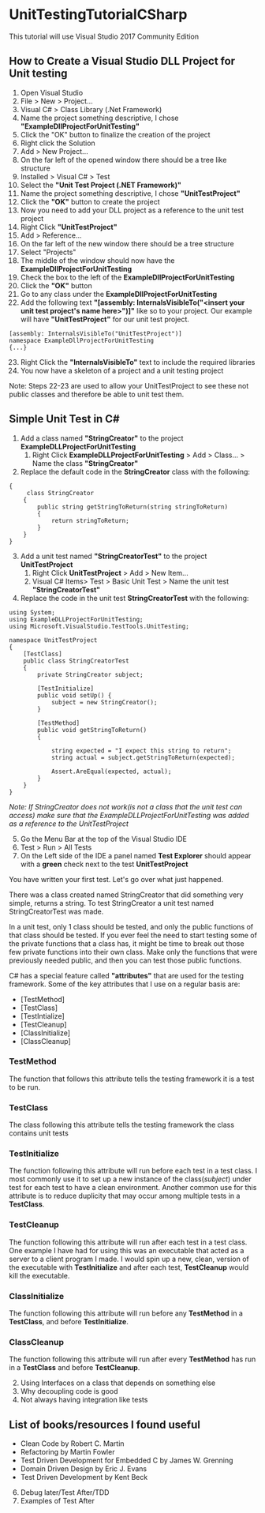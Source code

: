 # UnitTestingTutorialCSharp

This tutorial will use Visual Studio 2017 Community Edition

## How to Create a Visual Studio DLL Project for Unit testing

1. Open Visual Studio
2. File > New > Project...
3. Visual C# > Class Library (.Net Framework)
4. Name the project something descriptive, I chose **"ExampleDllProjectForUnitTesting"**
5. Click the "OK" button to finalize the creation of the project
6. Right click the Solution
7. Add > New Project...
8. On the far left of the opened window there should be a tree like structure
9. Installed > Visual C# > Test
10. Select the **"Unit Test Project (.NET Framework)"**
11. Name the project something descriptive, I chose **"UnitTestProject"**
12. Click the **"OK"** button to create the project
13. Now you need to add your DLL project as a reference to the unit test project
14. Right Click **"UnitTestProject"**
15. Add > Reference...
16. On the far left of the new window there should be a tree structure
17. Select "Projects"
18. The middle of the window should now have the **ExampleDllProjectForUnitTesting**
19. Check the box to the left of the **ExampleDllProjectForUnitTesting**
20. Click the **"OK"** button
21. Go to any class under the **ExampleDllProjectForUnitTesting**
22. Add the following text **"[assembly: InternalsVisibleTo("<insert your unit test project's name here>")]"** like so to your project. Our example will have **"UnitTestProject"** for our unit test project.
```
[assembly: InternalsVisibleTo("UnitTestProject")]
namespace ExampleDllProjectForUnitTesting
{...}
```
23. Right Click the **"InternalsVisibleTo"** text to include the required libraries
24. You now have a skeleton of a project and a unit testing project

Note: Steps 22-23 are used to allow your UnitTestProject to see these not public classes and therefore be able to unit test them.





## Simple Unit Test in C#

1. Add a class named **"StringCreator"** to the project **ExampleDLLProjectForUnitTesting**
    1. Right Click **ExampleDLLProjectForUnitTesting** > Add > Class... > Name the class **"StringCreator"**
2. Replace the default code in the **StringCreator** class with the following:

```namespace ExampleDLLProjectForUnitTesting
{
     class StringCreator
    {
        public string getStringToReturn(string stringToReturn)
        {
            return stringToReturn;
        }
    }
}
```

3. Add a unit test named **"StringCreatorTest"** to the project **UnitTestProject**
    1. Right Click **UnitTestProject** > Add > New Item... 
    2. Visual C# Items> Test > Basic Unit Test > Name the unit test **"StringCreatorTest"**
4. Replace the code in the unit test **StringCreatorTest** with the following:

```
using System;
using ExampleDLLProjectForUnitTesting;
using Microsoft.VisualStudio.TestTools.UnitTesting;

namespace UnitTestProject
{
    [TestClass]
    public class StringCreatorTest
    {
        private StringCreator subject;

        [TestInitialize]
        public void setUp() {
            subject = new StringCreator();
        }

        [TestMethod]
        public void getStringToReturn()
        {

            string expected = "I expect this string to return";
            string actual = subject.getStringToReturn(expected);

            Assert.AreEqual(expected, actual);
        }
    }
}
```

*Note: If StringCreator does not work(is not a class that the unit test can access) make sure that the ExampleDLLProjectForUnitTesting was added as a reference to the UnitTestProject*

5. Go the Menu Bar at the top of the Visual Studio IDE
6. Test > Run > All Tests
7. On the Left side of the IDE a panel named **Test Explorer** should appear with a **green** check next to the test **UnitTestProject**

You have written your first test. Let's go over what just happened.

There was a class created named StringCreator that did something very simple, returns a string.
To test StringCreator a unit test named StringCreatorTest was made.

In a unit test, only 1 class should be tested, and only the public functions of that class should be tested. 
If you ever feel the need to start testing some of the private functions that a class has, it might be time 
to break out those few private functions into their own class. Make only the functions that were 
previously needed public, and then you can test those public functions.

C# has a special feature called **"attributes"** that are used for the testing framework.
Some of the key attributes that I use on a regular basis are:
- [TestMethod]
- [TestClass]
- [TestIntialize]
- [TestCleanup]
- [ClassInitialize]
- [ClassCleanup]


### TestMethod

The function that follows this attribute tells the testing framework it is a test to be run.

### TestClass

The class following this attribute tells the testing framework the class contains unit tests

### TestInitialize

The function following this attribute will run before each test in a test class. I most 
commonly use it to set up a new instance of the class(*subject*) under test for each test to have a 
clean environment. Another common use for this attribute is to reduce duplicity that may
occur among multiple tests in a **TestClass**. 

### TestCleanup

The function following this attribute will run after each test in a test class. One example I 
have had for using this was an executable that acted as a server to a client program I made.
I would spin up a new, clean, version of the executable with **TestInitialize** and after each test, 
**TestCleanup** would kill the executable. 

### ClassInitialize

The function following this attribute will run before any **TestMethod** in a **TestClass**, and before **TestInitialize**.

### ClassCleanup

The function following this attribute will run after every **TestMethod** has run in a **TestClass** and before **TestCleanup**.



2. Using Interfaces on a class that depends on something else 
3. Why decoupling code is good
4. Not always having integration like tests
## List of books/resources I found useful

- Clean Code by Robert C. Martin
- Refactoring by Martin Fowler
- Test Driven Development for Embedded C by James W. Grenning
- Domain Driven Design by Eric J. Evans
- Test Driven Development by Kent Beck

6. Debug later/Test After/TDD
7. Examples of Test After

